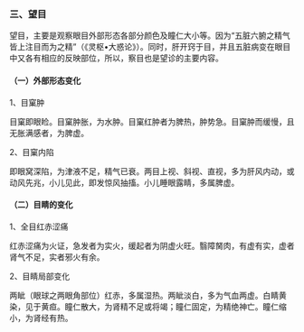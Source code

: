 ### 三、望目

望目，主要是观察眼目外部形态各部分颜色及瞳仁大小等。因为“五脏六腑之精气皆上注目而为之精”（《灵枢•大惑论》）。同时，肝开窍于目，并且五脏病变在眼目中又各有相应的反映部位，所以，察目也是望诊的主要内容。

#### （一）外部形态变化

1、目窠肿

目窠即眼睑。目窠肿胀，为水肿。目窠红肿者为脾热，肿势急。目窠肿而缓慢，且无胀满感者，为脾虚。

2、目窠内陷

即眼窝深陷，为津液不足，精气已衰。两目上视、斜视、直视，多为肝风内动，或动风先兆，小儿见此，即发惊风抽搐。小儿睡眼露睛，多属脾虚。

#### （二）目睛的变化

1、全目红赤涩痛

红赤涩痛为火证，急发者为实火，缓起者为阴虚火旺。翳障胬肉，有虚有实，虚者肾气不足，实者邪火有余。

2、目睛局部变化

两眦（眼球之两眼角部位）红赤，多属湿热。两眦淡白，多为气血两虚。白睛黄染，见于黄疸。瞳仁散大，为肾精不足或将竭；瞳仁固定，为精绝神亡。瞳仁缩小，为肾经有热。

